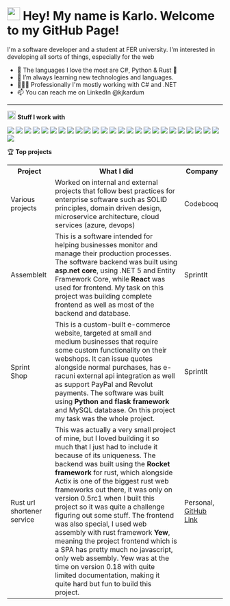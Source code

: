 <h1><img src="https://emojis.slackmojis.com/emojis/images/1577982316/7421/typingcat.gif?1577982316" width="30"/> Hey! My name is Karlo. Welcome to my GitHub Page!</h1>

I'm a software developer and a student at FER university. I'm interested in developing all sorts of things, especially for the web

- 🐍 The languages I love the most are C#, Python & Rust 🦀
- 🧩 I’m always learning new technologies and languages.
- 👨🏻‍💻 Professionally I'm mostly working with C# and .NET
- 📫 You can reach me on LinkedIn @kjkardum

-------

<img src="https://slackmojis.com/emojis/10521-meow_code/download" width="20"/> **Stuff I work with**

<img src="https://img.shields.io/badge/Python-FFD43B?style=for-the-badge&logo=python&logoColor=darkgreen" /> <img src="https://img.shields.io/badge/JavaScript-323330?style=for-the-badge&logo=javascript&logoColor=F7DF1E" />
<img src="https://img.shields.io/badge/TypeScript-007ACC?style=for-the-badge&logo=typescript&logoColor=white" />
<img src="https://img.shields.io/badge/C%23-239120?style=for-the-badge&logo=c-sharp&logoColor=white" />
<img src="https://img.shields.io/badge/Java-ED8B00?style=for-the-badge&logo=java&logoColor=white" />
<img src="https://img.shields.io/badge/Kotlin-0095D5?&style=for-the-badge&logo=kotlin&logoColor=white" />
<img src="https://img.shields.io/badge/Swift-FA7343?style=for-the-badge&logo=swift&logoColor=white" />
<img src="https://img.shields.io/badge/Rust-black?style=for-the-badge&logo=rust&logoColor=#E57324" />
<img src="https://img.shields.io/badge/MySQL-00000F?style=for-the-badge&logo=mysql&logoColor=white" />
<img src="https://img.shields.io/badge/PostgreSQL-316192?style=for-the-badge&logo=postgresql&logoColor=white" />
<img src="https://img.shields.io/badge/SQLite-07405E?style=for-the-badge&logo=sqlite&logoColor=white" />
<img src="https://img.shields.io/badge/Node.js-339933?style=for-the-badge&logo=nodedotjs&logoColor=white" />
<img src="https://img.shields.io/badge/.NET-512BD4?style=for-the-badge&logo=dotnet&logoColor=white" />
<img src="https://img.shields.io/badge/React-20232A?style=for-the-badge&logo=react&logoColor=61DAFB" />
<img src="https://img.shields.io/badge/Angular-DD0031?style=for-the-badge&logo=angular&logoColor=white" />
<img src="https://img.shields.io/badge/Bootstrap-563D7C?style=for-the-badge&logo=bootstrap&logoColor=white" />
<img src="https://img.shields.io/badge/Material--UI-0081CB?style=for-the-badge&logo=material-ui&logoColor=white" />
<img src="https://img.shields.io/badge/Flask-000000?style=for-the-badge&logo=flask&logoColor=white" />
<img src="https://img.shields.io/badge/next.js-000000?style=for-the-badge&logo=nextdotjs&logoColor=white" />
<img src="https://img.shields.io/badge/Keras-D00000?style=for-the-badge&logo=Keras&logoColor=white" />
<img src="https://img.shields.io/badge/Git-F05032?style=for-the-badge&logo=git&logoColor=white" />
<img src="https://img.shields.io/badge/Nginx-009639?style=for-the-badge&logo=nginx&logoColor=white" />
<img src="https://img.shields.io/badge/microsoft%20azure-0089D6?style=for-the-badge&logo=microsoft-azure&logoColor=white" />
<img src="https://img.shields.io/badge/Azure_DevOps-0078D7?style=for-the-badge&logo=azure-devops&logoColor=white" />
<img src="https://img.shields.io/badge/Google_Cloud-4285F4?style=for-the-badge&logo=google-cloud&logoColor=white" />
<img src="https://img.shields.io/badge/GitHub_Actions-2088FF?style=for-the-badge&logo=github-actions&logoColor=white" />


🏆 **Top projects**


<table>
    <tr>
        <th>Project</th>
        <th>What I did</th>
        <th>Company</th>
    </tr>
    <tr>
        <td>Various projects</td>
        <td>Worked on internal and external projects that follow best practices for enterprise software such as SOLID principles, domain driven design, microservice architecture, cloud services (azure, devops)</td>
        <td>Codebooq</td>
    </tr>
    <tr>
        <td>AssembleIt</td>
        <td>This is a software intended for helping businesses monitor and manage their production processes. The software backend was built using <b>asp.net core</b>, using .NET 5 and Entity Framework Core, while <b>React</b> was used for frontend. My task on this project was building complete frontend as well as most of the backend and database.</td>
        <td>SprintIt</td>
    </tr>
    <tr>
        <td>Sprint Shop</td>
        <td>This is a custom-built e-commerce website, targeted at small and medium businesses that require some custom functionality on their webshops. It can issue quotes alongside normal purchases, has e-racuni external api integration as well as support PayPal and Revolut payments. The software was built using <b>Python and flask framework</b> and MySQL database. On this project my task was the whole project.</td>
        <td>SprintIt</td>
    </tr>
    <tr>
        <td>Rust url shortener service</td>
        <td>
            This was actually a very small project of mine, but I loved building it so much that I just had to include it because of its uniqueness. The backend was built using the <b>Rocket framework</b> for rust, which alongside Actix is one of the biggest rust web frameworks out there, it was only on version 0.5rc1 when I built this project so it was quite a challenge figuring out some stuff. The frontend was also special, I used web assembly with rust framework <b>Yew</b>, meaning the project frontend which is a SPA has pretty much no javascript, only web assembly. Yew was at the time on version 0.18 with quite limited documentation, making it quite hard but fun to build this project.
        </td>
        <td>Personal, <a href="https://github.com/kjkardum/rust_projects/tree/master/web">GitHub Link</a></td>
    </tr>
</table>

<!---
kjkardum/kjkardum is a ✨ special ✨ repository because its `README.md` (this file) appears on your GitHub profile.
You can click the Preview link to take a look at your changes.
--->
